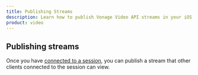 ```yaml
---
title: Publishing Streams
description: Learn how to publish Vonage Video API streams in your iOS application. Once you have connected to a session, you can send video, audio, and messages by publishing a stream.
product: video 
---
```


## Publishing streams

Once you have [connected to a session](/guides/connect-session), you can publish a stream that other clients connected to the session can view.
